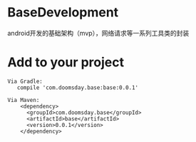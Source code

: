 # BaseDevelopment
android开发的基础架构（mvp），网络请求等一系列工具类的封装

# Add to your project
    Via Gradle:
       compile 'com.doomsday.base:base:0.0.1'

    Via Maven:
        <dependency>
          <groupId>com.doomsday.base</groupId>
          <artifactId>base</artifactId>
          <version>0.0.1</version>
        </dependency>